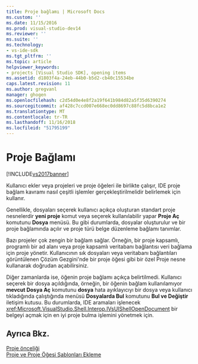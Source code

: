 ```yaml
---
title: Proje bağlamı | Microsoft Docs
ms.custom: ''
ms.date: 11/15/2016
ms.prod: visual-studio-dev14
ms.reviewer: ''
ms.suite: ''
ms.technology:
- vs-ide-sdk
ms.tgt_pltfrm: ''
ms.topic: article
helpviewer_keywords:
- projects [Visual Studio SDK], opening items
ms.assetid: d1803f4a-24eb-44b0-b5d2-cb40c15534be
caps.latest.revision: 11
ms.author: gregvanl
manager: ghogen
ms.openlocfilehash: c2d54d0e4e8f2a19f641b984d82a5f35d6390274
ms.sourcegitcommit: af428c7ccd007e668ec0dd8697c88fc5d8bca1e2
ms.translationtype: MT
ms.contentlocale: tr-TR
ms.lasthandoff: 11/16/2018
ms.locfileid: "51795199"
---
```

# <a name="project-context"></a>Proje Bağlamı
[!INCLUDE[vs2017banner](../../includes/vs2017banner.md)]

Kullanıcı ekler veya projeleri ve proje öğeleri ile birlikte çalışır, IDE proje bağlam kavramı nasıl çeşitli işlemler gerçekleştirilmelidir belirlemek için kullanır.  
  
 Genellikle, dosyaları seçerek kullanıcı açıkça oluşturan standart proje nesnelerdir **yeni proje** komut veya seçerek kullanılabilir yapar **Proje Aç** komutunu  **Dosya** menüsü. Bu gibi durumlarda, dosyalar oluşturulur ve bir proje bağlamında açılır ve proje türü belge düzenleme bağlamı tanımlar.  
  
 Bazı projeler çok zengin bir bağlam sağlar. Örneğin, bir proje kapsamlı, programlı bir ad alanı veya proje kapsamlı veritabanı bağlantısı veri bağlama için proje yönetir. Kullanıcının sık dosyaları veya veritabanı bağlantıları görüntülenen Çözüm Gezgini'nde bir proje öğesi gibi bir özel Proje nesne kullanarak doğrudan açabilirsiniz.  
  
 Diğer zamanlarda ise, öğenin proje bağlamı açıkça belirtilmedi. Kullanıcı seçerek bir dosya açıldığında, örneğin, bir öğenin bağlam kullanılamıyor **mevcut Dosya Aç** komutunu **dosya** hata ayıklayıcıyı bir dosya veya kullanıcı tıkladığında çalıştığında menüsü **Dosyalarda Bul** komutunu **Bul ve Değiştir** iletişim kutusu. Bu durumlarda, IDE aramaları işlenecek <xref:Microsoft.VisualStudio.Shell.Interop.IVsUIShellOpenDocument> bir belgeyi açmak için en iyi proje bulma işlemini yönetmek için.  
  
## <a name="see-also"></a>Ayrıca Bkz.  
 [Proje önceliği](../../extensibility/internals/project-priority.md)   
 [Proje ve Proje Öğesi Şablonları Ekleme](../../extensibility/internals/adding-project-and-project-item-templates.md)

